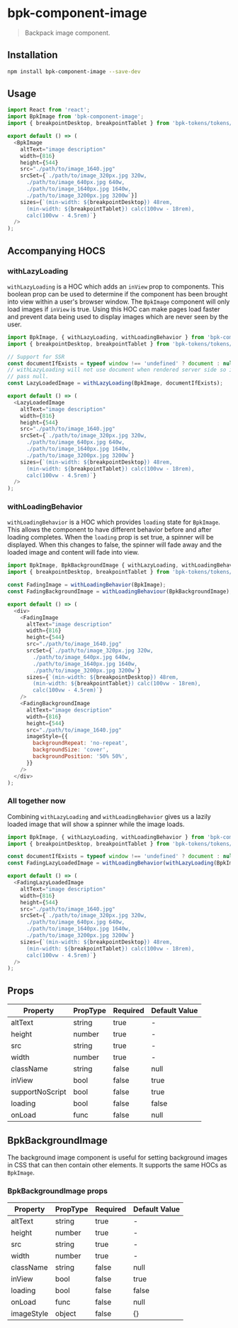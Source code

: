 # bpk-component-image

> Backpack image component.

## Installation

```sh
npm install bpk-component-image --save-dev
```

## Usage

```js
import React from 'react';
import BpkImage from 'bpk-component-image';
import { breakpointDesktop, breakpointTablet } from 'bpk-tokens/tokens/base.es6';

export default () => (
  <BpkImage
    altText="image description"
    width={816}
    height={544}
    src="./path/to/image_1640.jpg"
    srcSet={`./path/to/image_320px.jpg 320w,
      ./path/to/image_640px.jpg 640w,
      ./path/to/image_1640px.jpg 1640w,
      ./path/to/image_3200px.jpg 3200w`}]
    sizes={`(min-width: ${breakpointDesktop}) 48rem,
      (min-width: ${breakpointTablet}) calc(100vw - 18rem),
      calc(100vw - 4.5rem)`}
  />
);
```

## Accompanying HOCS

### withLazyLoading

`withLazyLoading` is a HOC which adds an `inView` prop to components.
This boolean prop can be used to determine if the component has been brought into view within a user's browser window.
The `BpkImage` component will only load images if `inView` is true.
Using this HOC can make pages load faster and prevent data being used to display images which are never seen by the user.

```js
import BpkImage, { withLazyLoading, withLoadingBehavior } from 'bpk-component-image';
import { breakpointDesktop, breakpointTablet } from 'bpk-tokens/tokens/base.es6';

// Support for SSR
const documentIfExists = typeof window !== 'undefined' ? document : null;
// withLazyLoading will not use document when rendered server side so it's safe
// pass null.
const LazyLoadedImage = withLazyLoading(BpkImage, documentIfExists);

export default () => (
  <LazyLoadedImage
    altText="image description"
    width={816}
    height={544}
    src="./path/to/image_1640.jpg"
    srcSet={`./path/to/image_320px.jpg 320w,
      ./path/to/image_640px.jpg 640w,
      ./path/to/image_1640px.jpg 1640w,
      ./path/to/image_3200px.jpg 3200w`}
    sizes={`(min-width: ${breakpointDesktop}) 48rem,
      (min-width: ${breakpointTablet}) calc(100vw - 18rem),
      calc(100vw - 4.5rem)`}
  />
);
```

### withLoadingBehavior
`withLoadingBehavior` is a HOC which provides `loading` state for `BpkImage`. This allows the component to have different behavior before and after loading completes.
When the `loading` prop is set true, a spinner will be displayed. When this changes to false, the spinner will fade away and the loaded image and content will fade into view.

```js
import BpkImage, BpkBackgroundImage { withLazyLoading, withLoadingBehavior } from 'bpk-component-image';
import { breakpointDesktop, breakpointTablet } from 'bpk-tokens/tokens/base.es6';

const FadingImage = withLoadingBehavior(BpkImage);
const FadingBackgroundImage = withLoadingBehaviour(BpkBackgroundImage);

export default () => (
  <div>
    <FadingImage
      altText="image description"
      width={816}
      height={544}
      src="./path/to/image_1640.jpg"
      srcSet={`./path/to/image_320px.jpg 320w,
        ./path/to/image_640px.jpg 640w,
        ./path/to/image_1640px.jpg 1640w,
        ./path/to/image_3200px.jpg 3200w`}
      sizes={`(min-width: ${breakpointDesktop}) 48rem,
        (min-width: ${breakpointTablet}) calc(100vw - 18rem),
        calc(100vw - 4.5rem)`}
    />
    <FadingBackgroundImage
      altText="image description"
      width={816}
      height={544}
      src="./path/to/image_1640.jpg"
      imageStyle={{
        backgroundRepeat: 'no-repeat',
        backgroundSize: 'cover',
        backgroundPosition: '50% 50%',
      }}
    />
  </div>
);
```

### All together now

Combining `withLazyLoading` and `withLoadingBehavior` gives us a lazily loaded image that will show a spinner while the image loads.

```js
import BpkImage, { withLazyLoading, withLoadingBehavior } from 'bpk-component-image';
import { breakpointDesktop, breakpointTablet } from 'bpk-tokens/tokens/base.es6';

const documentIfExists = typeof window !== 'undefined' ? document : null;
const FadingLazyLoadedImage = withLoadingBehavior(withLazyLoading(BpkImage, documentIfExists));

export default () => (
  <FadingLazyLoadedImage
    altText="image description"
    width={816}
    height={544}
    src="./path/to/image_1640.jpg"
    srcSet={`./path/to/image_320px.jpg 320w,
      ./path/to/image_640px.jpg 640w,
      ./path/to/image_1640px.jpg 1640w,
      ./path/to/image_3200px.jpg 3200w`}
    sizes={`(min-width: ${breakpointDesktop}) 48rem,
      (min-width: ${breakpointTablet}) calc(100vw - 18rem),
      calc(100vw - 4.5rem)`}
  />
);
```

## Props

| Property         | PropType  | Required | Default Value       |
| ---------------- | --------- | -------- | ------------------- |
| altText          | string    | true     | -                   |
| height           | number    | true     | -                   |
| src              | string    | true     | -                   |
| width            | number    | true     | -                   |
| className        | string    | false    | null                |
| inView           | bool      | false    | true                |
| supportNoScript  | bool      | false    | true                |
| loading          | bool      | false    | false               |
| onLoad           | func      | false    | null                |

## BpkBackgroundImage

The background image component is useful for setting background images in CSS that can then contain other elements. It supports the same HOCs as `BpkImage`.

### BpkBackgroundImage props

| Property         | PropType  | Required | Default Value       |
| ---------------- | --------- | -------- | ------------------- |
| altText          | string    | true     | -                   |
| height           | number    | true     | -                   |
| src              | string    | true     | -                   |
| width            | number    | true     | -                   |
| className        | string    | false    | null                |
| inView           | bool      | false    | true                |
| loading          | bool      | false    | false               |
| onLoad           | func      | false    | null                |
| imageStyle       | object    | false    | {}                  |
